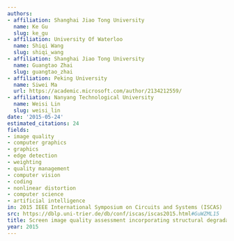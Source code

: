 ```yaml
---
authors:
- affiliation: Shanghai Jiao Tong University
  name: Ke Gu
  slug: ke_gu
- affiliation: University Of Waterloo
  name: Shiqi Wang
  slug: shiqi_wang
- affiliation: Shanghai Jiao Tong University
  name: Guangtao Zhai
  slug: guangtao_zhai
- affiliation: Peking University
  name: Siwei Ma
  url: https://academic.microsoft.com/author/2134212559/
- affiliation: Nanyang Technological University
  name: Weisi Lin
  slug: weisi_lin
date: '2015-05-24'
estimated_citations: 24
fields:
- image quality
- computer graphics
- graphics
- edge detection
- weighting
- quality management
- computer vision
- coding
- nonlinear distortion
- computer science
- artificial intelligence
in: 2015 IEEE International Symposium on Circuits and Systems (ISCAS)
src: https://dblp.uni-trier.de/db/conf/iscas/iscas2015.html#GuWZML15
title: Screen image quality assessment incorporating structural degradation measurement
year: 2015
---
```

